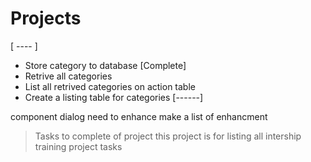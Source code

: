 # Projects

[ ---- ]

* Store category to database [Complete]
* Retrive all categories
* List all retrived categories on action table
* Create a listing table for categories 
[------]

component dialog need to enhance make a list of enhancment    


> Tasks to complete of project 
> this project is for listing all intership training project tasks